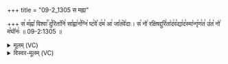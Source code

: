 +++
title = "09-2_1305 स मह्ना"

+++
स꣢ म꣣ह्ना꣡ विश्वा꣢꣯ दु꣣रिता꣡नि꣢ सा꣣ह्वा꣢न꣣ग्नि꣡ ष्ट꣢वे꣣ द꣢म꣣ आ꣢ जा꣣त꣡वे꣢दाः। स꣡ नो꣢ रक्षिषद्दुरि꣣ता꣡द꣢व꣣द्या꣢द꣣स्मा꣡न्गृ꣢ण꣣त꣢ उ꣣त꣡ नो꣢ म꣣घो꣡नः꣢ ॥ 09-2:1305 ॥

<details><summary>मूलम् (VC)</summary>

स꣢ म꣣ह्ना꣡ विश्वा꣢꣯ दुरि꣣ता꣡नि꣢ सा꣣ह्वा꣢न꣣ग्नि꣡ ष्ट꣢वे꣣ द꣢म꣣ आ꣢ जा꣣त꣡वे꣢दाः । स꣡ नो꣢ रक्षिषद्दुरि꣣ता꣡द꣢व꣣द्या꣢द꣣स्मा꣡न्गृ꣢ण꣣त꣢ उ꣣त꣡ नो꣢ म꣣घो꣡नः꣢ ॥१३०५॥
</details>

<details><summary>विस्वर-मूलम् (VC)</summary>

स मह्ना विश्वा दुरितानि साह्वानग्नि ष्टवे दम आ जातवेदाः । स नो रक्षिषद्दुरितादवद्यादस्मान्गृणत उत नो मघोनः ॥१३०५॥
</details>